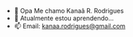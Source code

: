 - 👋 Opa Me chamo Kanaã R. Rodrigues
- 🌱 Atualmente estou aprendendo...
- 📫 Email: kanaa.rodrigues@gmail.com


<!---
KanaaRR/KanaaRR is a ✨ special ✨ repository because its `README.md` (this file) appears on your GitHub profile.
You can click the Preview link to take a look at your changes.
--->
